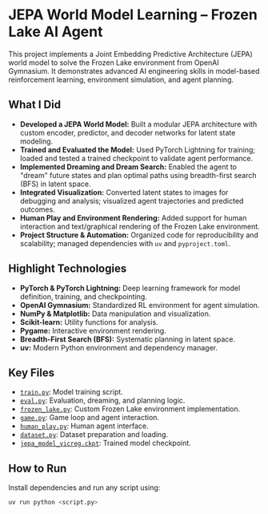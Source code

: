 # JEPA World Model Learning – Frozen Lake AI Agent

This project implements a Joint Embedding Predictive Architecture (JEPA) world model to solve the Frozen Lake environment from OpenAI Gymnasium. It demonstrates advanced AI engineering skills in model-based reinforcement learning, environment simulation, and agent planning.

## What I Did

- **Developed a JEPA World Model:** Built a modular JEPA architecture with custom encoder, predictor, and decoder networks for latent state modeling.
- **Trained and Evaluated the Model:** Used PyTorch Lightning for training; loaded and tested a trained checkpoint to validate agent performance.
- **Implemented Dreaming and Dream Search:** Enabled the agent to "dream" future states and plan optimal paths using breadth-first search (BFS) in latent space.
- **Integrated Visualization:** Converted latent states to images for debugging and analysis; visualized agent trajectories and predicted outcomes.
- **Human Play and Environment Rendering:** Added support for human interaction and text/graphical rendering of the Frozen Lake environment.
- **Project Structure & Automation:** Organized code for reproducibility and scalability; managed dependencies with `uv` and `pyproject.toml`.

## Highlight Technologies

- **PyTorch & PyTorch Lightning:** Deep learning framework for model definition, training, and checkpointing.
- **OpenAI Gymnasium:** Standardized RL environment for agent simulation.
- **NumPy & Matplotlib:** Data manipulation and visualization.
- **Scikit-learn:** Utility functions for analysis.
- **Pygame:** Interactive environment rendering.
- **Breadth-First Search (BFS):** Systematic planning in latent space.
- **uv:** Modern Python environment and dependency manager.

## Key Files

- [`train.py`](train.py): Model training script.
- [`eval.py`](eval.py): Evaluation, dreaming, and planning logic.
- [`frozen_lake.py`](frozen_lake.py): Custom Frozen Lake environment implementation.
- [`game.py`](game.py): Game loop and agent interaction.
- [`human_play.py`](human_play.py): Human agent interface.
- [`dataset.py`](dataset.py): Dataset preparation and loading.
- [`jepa_model_vicreg.ckpt`](jepa_model_vicreg.ckpt): Trained model checkpoint.

## How to Run

Install dependencies and run any script using:

```bash
uv run python <script.py>
```
